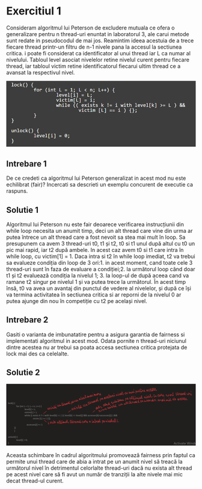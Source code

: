 # Exercitiul 1

Consideram algoritmul lui Peterson de excludere mutuala ce ofera o generalizare pentru n thread-uri enuntat in laboratorul 3, ale carui metode sunt redate in pseudocodul de mai jos. Reamintim ideea acestuia de a trece fiecare thread printr-un filtru de n-1 nivele pana la accesul la sectiunea critica. i poate fi considerat ca identificator al unui thread iar L ca numar al nivelului. Tabloul level asociat nivelelor retine nivelul curent pentru fiecare thread, iar tabloul victim retine identificatorul fiecarui ultim thread ce a avansat la respectivul nivel.

![alt text](./media/condition.png)

## Intrebare 1

De ce credeti ca algoritmul lui Peterson generalizat in acest mod nu este echilibrat (fair)? Incercati sa descrieti un exemplu concurent de executie ca raspuns.

## Solutie 1

Algoritmul lui Peterson nu este fair deoarece verificarea instrucțiunii din while loop necesita un anumit timp, deci un alt thread care vine din urma ar putea întrece un alt thread care a fost nevoit sa stea mai mult în loop. Sa presupunem ca avem 3 thread-uri t0, t1 și t2, t0 si t1 unul după altul cu t0 un pic mai rapid, iar t2 după ambele. In acest caz avem t0 si t1 care intra în while loop, cu victim[1] = 1.  Daca intra si t2 în while loop imediat, t2 va trebui sa evalueze condiția din loop de 3 ori:1. in acest moment, cand toate cele 3 thread-uri sunt în faza de evaluare a condiției;2. la următorul loop când doar t1 și t2 evaluează condiția la nivelul 1; 3. la loop-ul de după aceea cand va ramane t2 singur pe nivelul 1 și va putea trece la următorul. În acest timp însă, t0 va avea un avantaj din punctul de vedere al nivelelor, și după ce își va termina activitatea în sectiunea critica si ar reporni de la nivelul 0 ar putea ajunge din nou în competiție cu t2 pe același nivel.

## Intrebare 2

Gasiti o varianta de imbunatatire pentru a asigura garantia de fairness si implementati algoritmul in acest mod. Odata pornite n thread-uri niciunul dintre acestea nu ar trebui sa poata accesa sectiunea critica protejata de lock mai des ca celelalte.

## Solutie 2

![alt text](./media/img1.png)

Aceasta schimbare în cadrul algoritmului promovează fairness prin faptul ca permite unui thread care de abia a intrat pe un anumit nivel să treacă la următorul nivel în detrimentul celorlalte thread-uri dacă nu exista alt thread pe acest nivel care să fi avut un număr de tranziții la alte nivele mai mic decat thread-ul curent.

